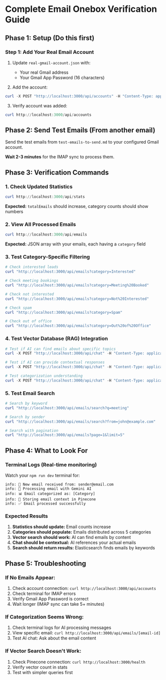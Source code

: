 # Complete Email Onebox Verification Guide

## Phase 1: Setup (Do this first)

### Step 1: Add Your Real Email Account
1. Update `real-gmail-account.json` with:
   - Your real Gmail address
   - Your Gmail App Password (16 characters)

2. Add the account:
```powershell
curl -X POST "http://localhost:3000/api/accounts" -H "Content-Type: application/json" -d "@real-gmail-account.json"
```

3. Verify account was added:
```powershell
curl http://localhost:3000/api/accounts
```

## Phase 2: Send Test Emails (From another email)

Send the test emails from `test-emails-to-send.md` to your configured Gmail account.

**Wait 2-3 minutes** for the IMAP sync to process them.

## Phase 3: Verification Commands

### 1. Check Updated Statistics
```powershell
curl http://localhost:3000/api/stats
```
**Expected:** `totalEmails` should increase, category counts should show numbers

### 2. View All Processed Emails
```powershell
curl http://localhost:3000/api/emails
```
**Expected:** JSON array with your emails, each having a `category` field

### 3. Test Category-Specific Filtering
```powershell
# Check interested leads
curl "http://localhost:3000/api/emails?category=Interested"

# Check meeting bookings  
curl "http://localhost:3000/api/emails?category=Meeting%20Booked"

# Check not interested
curl "http://localhost:3000/api/emails?category=Not%20Interested"

# Check spam
curl "http://localhost:3000/api/emails?category=Spam"

# Check out of office
curl "http://localhost:3000/api/emails?category=Out%20of%20Office"
```

### 4. Test Vector Database (RAG) Integration
```powershell
# Test if AI can find emails about specific topics
curl -X POST "http://localhost:3000/api/chat" -H "Content-Type: application/json" -d "{\"message\":\"What emails did I receive about software development?\"}"

# Test if AI can provide contextual responses
curl -X POST "http://localhost:3000/api/chat" -H "Content-Type: application/json" -d "{\"message\":\"How should I respond to partnership emails?\"}"

# Test categorization understanding
curl -X POST "http://localhost:3000/api/chat" -H "Content-Type: application/json" -d "{\"message\":\"How many interested leads do I have?\"}"
```

### 5. Test Email Search
```powershell
# Search by keyword
curl "http://localhost:3000/api/emails/search?q=meeting"

# Search by sender
curl "http://localhost:3000/api/emails/search?from=john@example.com"

# Search with pagination
curl "http://localhost:3000/api/emails?page=1&limit=5"
```

## Phase 4: What to Look For

### Terminal Logs (Real-time monitoring)
Watch your `npm run dev` terminal for:
```
info: 📧 New email received from: sender@email.com
info: 🤖 Processing email with Gemini AI
info: 📊 Email categorized as: [Category]
info: 🧠 Storing email context in Pinecone
info: ✅ Email processed successfully
```

### Expected Results
1. **Statistics should update:** Email counts increase
2. **Categories should populate:** Emails distributed across 5 categories
3. **Vector search should work:** AI can find emails by content
4. **Chat should be contextual:** AI references your actual emails
5. **Search should return results:** Elasticsearch finds emails by keywords

## Phase 5: Troubleshooting

### If No Emails Appear:
1. Check account connection: `curl http://localhost:3000/api/accounts`
2. Check terminal for IMAP errors
3. Verify Gmail App Password is correct
4. Wait longer (IMAP sync can take 5+ minutes)

### If Categorization Seems Wrong:
1. Check terminal logs for AI processing messages
2. View specific email: `curl http://localhost:3000/api/emails/[email-id]`
3. Test AI chat: Ask about the email content

### If Vector Search Doesn't Work:
1. Check Pinecone connection: `curl http://localhost:3000/health`
2. Verify vector count in stats
3. Test with simpler queries first 